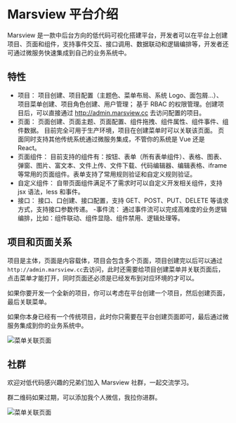 # Marsview 平台介绍

Marsview 是一款中后台方向的低代码可视化搭建平台，开发者可以在平台上创建项目、页面和组件，支持事件交互、接口调用、数据联动和逻辑编排等，开发者还可通过微服务快速集成到自己的业务系统中。

## 特性

- 项目： 项目创建、项目配置（主题色、菜单布局、系统 Logo、面包屑...）、项目菜单创建、项目角色创建、用户管理； 基于 RBAC 的权限管理。创建项目后，可以直接通过 http://admin.marsview.cc 去访问配置的项目。
- 页面： 页面创建、页面主题、页面配置、组件拖拽、组件属性、组件事件、组件数据。 目前完全可用于生产环境，项目在创建菜单时可以关联该页面。 页面同时支持其他传统系统通过微服务集成，不管你的系统是 Vue 还是 React。
- 页面组件： 目前支持的组件有：按钮、表单（所有表单组件）、表格、图表、弹窗、图片、富文本、文件上传、文件下载、代码编辑器、编辑表格、iframe 等常用的页面组件。表单支持了常用规则验证和自定义规则验证。
- 自定义组件： 自带页面组件满足不了需求时可以自定义开发相关组件，支持 jsx 语法，less 和事件。
- 接口： 接口、口创建、接口配置，支持 GET、POST、PUT、DELETE 等请求方式，支持接口参数传递。 -事件流： 通过事件流可以完成高难度的业务逻辑编排，比如：组件联动、组件显隐、组件禁用、逻辑处理等。

## 项目和页面关系

项目是主体，页面是内容载体，项目会包含多个页面，项目创建完以后可以通过`http://admin.marsview.cc`去访问，此时还需要给项目创建菜单并关联页面后，点击菜单才能打开，同时页面还必须是已经发布到对应环境的才可以。

如果你要开发一个全新的项目，你可以考虑在平台创建一个项目，然后创建页面，最后关联菜单。

如果你本身已经有一个传统项目，此时你只需要在平台创建页面即可，最后通过微服务集成到你的业务系统中。

![菜单关联页面](/home/page.png)

## 社群

欢迎对低代码感兴趣的兄弟们加入 Marsview 社群，一起交流学习。

群二维码如果过期，可以添加我个人微信，我拉你进群。

![菜单关联页面](/my_qrcode.jpg)
